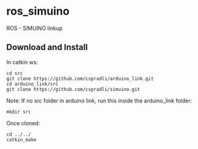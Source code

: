 # ros_simuino
ROS - SIMUINO linkup

## Download and Install

In catkin ws:
 ```
 cd src
 git clone https://github.com/cspradli/arduino_link.git
 cd arduino_link/src
 git clone https://github.com/cspradli/simuino.git 
 ```
 Note: If no src folder in arduino link, run this inside the arduino_link folder:
 ```
 mkdir src
 ```
 
 Once cloned:
 ```
 cd ../../
 catkin_make
 ```
